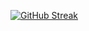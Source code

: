 [![GitHub Streak](https://streak-stats.demolab.com?user=shahan24h&theme=microsoft-dark&mode=weekly&card_width=494)](https://git.io/streak-stats)
